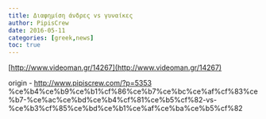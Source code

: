 ```yaml
---
title: Διαφημίση άνδρες vs γυναίκες
author: PipisCrew
date: 2016-05-11
categories: [greek,news]
toc: true
---
```


[http://www.videoman.gr/14267](http://www.videoman.gr/14267)

origin - http://www.pipiscrew.com/?p=5353 %ce%b4%ce%b9%ce%b1%cf%86%ce%b7%ce%bc%ce%af%cf%83%ce%b7-%ce%ac%ce%bd%ce%b4%cf%81%ce%b5%cf%82-vs-%ce%b3%cf%85%ce%bd%ce%b1%ce%af%ce%ba%ce%b5%cf%82